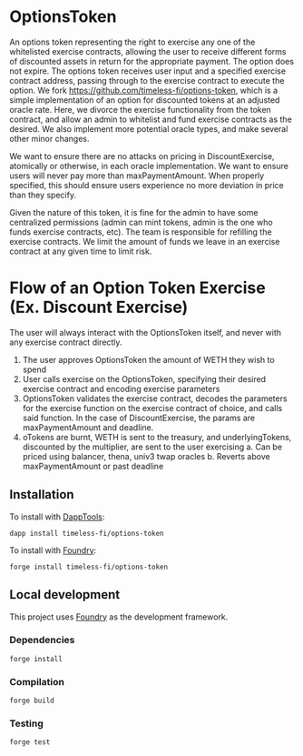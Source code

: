 # OptionsToken

An options token representing the right to exercise any one of the whitelisted exercise contracts, allowing the user to receive different forms of discounted assets in return for the appropriate payment. The option does not expire. The options token receives user input and a specified exercise contract address, passing through to the exercise contract to execute the option. We fork https://github.com/timeless-fi/options-token, which is a simple implementation of an option for discounted tokens at an adjusted oracle rate. Here, we divorce the exercise functionality from the token contract, and allow an admin to whitelist and fund exercise contracts as the desired. We also implement more potential oracle types, and make several other minor changes.

We want to ensure there are no attacks on pricing in DiscountExercise, atomically or otherwise, in each oracle implementation.  We want to ensure users will never pay more than maxPaymentAmount. When properly specified, this should ensure users experience no more deviation in price than they specify.

Given the nature of this token, it is fine for the admin to have some centralized permissions (admin can mint tokens, admin is the one who funds exercise contracts, etc).  The team is responsible for refilling the exercise contracts. We limit the amount of funds we leave in an exercise contract at any given time to limit risk.  

# Flow of an Option Token Exercise (Ex. Discount Exercise)

The user will always interact with the OptionsToken itself, and never with any exercise contract directly.

1. The user approves OptionsToken the amount of WETH they wish to spend
2. User calls exercise on the OptionsToken, specifying their desired exercise contract and encoding exercise parameters
3. OptionsToken validates the exercise contract, decodes the parameters for the exercise function on the exercise contract of choice, and calls said function. In the case of DiscountExercise, the params are maxPaymentAmount and deadline.
4. oTokens are burnt, WETH is sent to the treasury, and underlyingTokens, discounted by the multiplier, are sent to the user exercising
    a. Can be priced using balancer, thena, univ3 twap oracles
    b. Reverts above maxPaymentAmount or past deadline


## Installation

To install with [DappTools](https://github.com/dapphub/dapptools):

```
dapp install timeless-fi/options-token
```

To install with [Foundry](https://github.com/gakonst/foundry):

```
forge install timeless-fi/options-token
```

## Local development

This project uses [Foundry](https://github.com/gakonst/foundry) as the development framework.

### Dependencies

```
forge install
```

### Compilation

```
forge build
```

### Testing

```
forge test
```